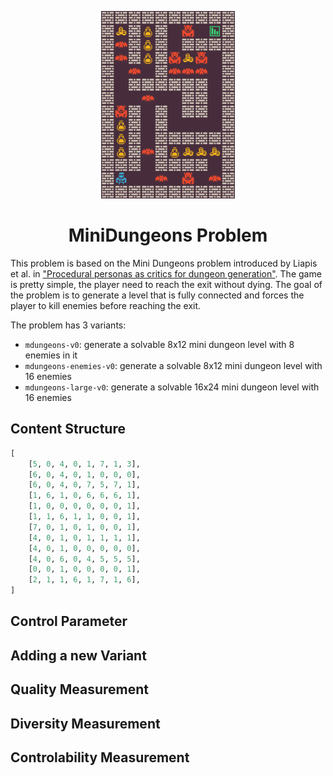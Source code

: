 <p align="center">
	<img height="300px" src="../../../images/mdungeons/example.png"/>
</p>
<h1 align="center">
MiniDungeons Problem
</h1>

This problem is based on the Mini Dungeons problem introduced by Liapis et al. in ["Procedural personas as critics for dungeon generation"](https://citeseerx.ist.psu.edu/document?repid=rep1&type=pdf&doi=50c9a06c669a60491101b2e10e3887dd28c3d3f3). The game is pretty simple, the player need to reach the exit without dying. The goal of the problem is to generate a level that is fully connected and forces the player to kill enemies before reaching the exit.

The problem has 3 variants:
- `mdungeons-v0`: generate a solvable 8x12 mini dungeon level with 8 enemies in it
- `mdungeons-enemies-v0`: generate a solvable 8x12 mini dungeon level with 16 enemies
- `mdungeons-large-v0`: generate a solvable 16x24 mini dungeon level with 16 enemies

## Content Structure
```python
[
	[5, 0, 4, 0, 1, 7, 1, 3],
	[6, 0, 4, 0, 1, 0, 0, 0],
	[6, 0, 4, 0, 7, 5, 7, 1],
	[1, 6, 1, 0, 6, 6, 6, 1],
	[1, 0, 0, 0, 0, 0, 0, 1],
	[1, 1, 6, 1, 1, 0, 0, 1],
	[7, 0, 1, 0, 1, 0, 0, 1],
	[4, 0, 1, 0, 1, 1, 1, 1],
	[4, 0, 1, 0, 0, 0, 0, 0],
	[4, 0, 6, 0, 4, 5, 5, 5],
	[0, 0, 1, 0, 0, 0, 0, 1],
	[2, 1, 1, 6, 1, 7, 1, 6],
]
```

## Control Parameter


## Adding a new Variant


## Quality Measurement


## Diversity Measurement


## Controlability Measurement
